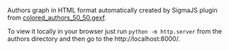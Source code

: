 Authors graph in HTML format automatically created by SigmaJS plugin from [colored_authors_50_50.gexf](../frontend/data/colored_authors_50_50.gexf.zip).

To view it locally in your browser just run `python -m http.server` from the authors directory and then go to the http://localhost:8000/.



